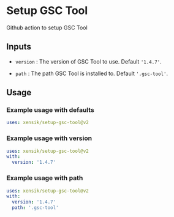 # Setup GSC Tool

Github action to setup GSC Tool

## Inputs

- `version` :
The version of GSC Tool to use. Default `'1.4.7'`.

- `path` :
The path GSC Tool is installed to. Default `'.gsc-tool'`.

## Usage

### Example usage with defaults

```yaml
uses: xensik/setup-gsc-tool@v2
```

### Example usage with version

```yaml
uses: xensik/setup-gsc-tool@v2
with:
  version: '1.4.7'
```

### Example usage with path

```yaml
uses: xensik/setup-gsc-tool@v2
with:
  version: '1.4.7'
  path: '.gsc-tool'
```
